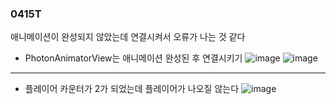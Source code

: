 ### 0415T  


애니메이션이 완성되지 않았는데 연결시켜서 오류가 나는 것 같다  
  - PhotonAnimatorView는 애니메이션 완성된 후 연결시키기
![image](https://github.com/s8st/20240320FinalProject/assets/153998744/50b0f08e-7c94-43cf-8232-dd4dbfade778)
![image](https://github.com/s8st/20240320FinalProject/assets/153998744/1fbd6935-a09f-4829-beb7-1b512913edf1)
---  
- 플레이어 카운터가 2가 되었는데 플레이어가 나오질 않는다
![image](https://github.com/s8st/20240320FinalProject/assets/153998744/e001bb41-4d95-4f6c-8cc6-dd33e7047ec2)


